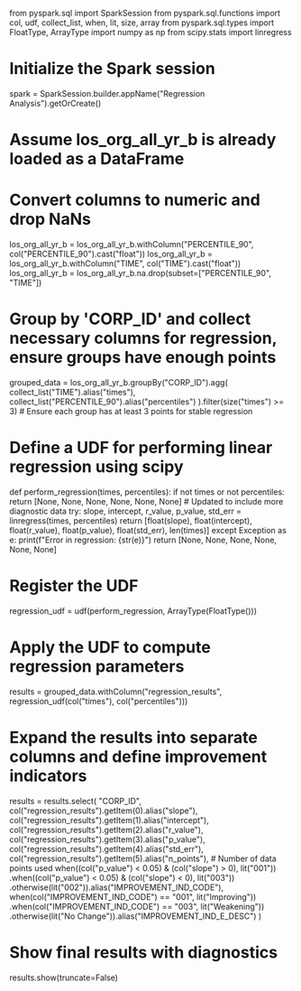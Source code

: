 from pyspark.sql import SparkSession
from pyspark.sql.functions import col, udf, collect_list, when, lit, size, array
from pyspark.sql.types import FloatType, ArrayType
import numpy as np
from scipy.stats import linregress

# Initialize the Spark session
spark = SparkSession.builder.appName("Regression Analysis").getOrCreate()

# Assume los_org_all_yr_b is already loaded as a DataFrame
# Convert columns to numeric and drop NaNs
los_org_all_yr_b = los_org_all_yr_b.withColumn("PERCENTILE_90", col("PERCENTILE_90").cast("float"))
los_org_all_yr_b = los_org_all_yr_b.withColumn("TIME", col("TIME").cast("float"))
los_org_all_yr_b = los_org_all_yr_b.na.drop(subset=["PERCENTILE_90", "TIME"])

# Group by 'CORP_ID' and collect necessary columns for regression, ensure groups have enough points
grouped_data = los_org_all_yr_b.groupBy("CORP_ID").agg(
    collect_list("TIME").alias("times"),
    collect_list("PERCENTILE_90").alias("percentiles")
).filter(size("times") >= 3)  # Ensure each group has at least 3 points for stable regression

# Define a UDF for performing linear regression using scipy
def perform_regression(times, percentiles):
    if not times or not percentiles:
        return [None, None, None, None, None, None]  # Updated to include more diagnostic data
    try:
        slope, intercept, r_value, p_value, std_err = linregress(times, percentiles)
        return [float(slope), float(intercept), float(r_value), float(p_value), float(std_err), len(times)]
    except Exception as e:
        print(f"Error in regression: {str(e)}")
        return [None, None, None, None, None, None]

# Register the UDF
regression_udf = udf(perform_regression, ArrayType(FloatType()))

# Apply the UDF to compute regression parameters
results = grouped_data.withColumn("regression_results", regression_udf(col("times"), col("percentiles")))

# Expand the results into separate columns and define improvement indicators
results = results.select(
    "CORP_ID",
    col("regression_results").getItem(0).alias("slope"),
    col("regression_results").getItem(1).alias("intercept"),
    col("regression_results").getItem(2).alias("r_value"),
    col("regression_results").getItem(3).alias("p_value"),
    col("regression_results").getItem(4).alias("std_err"),
    col("regression_results").getItem(5).alias("n_points"),  # Number of data points used
    when((col("p_value") < 0.05) & (col("slope") > 0), lit("001"))
        .when((col("p_value") < 0.05) & (col("slope") < 0), lit("003"))
        .otherwise(lit("002")).alias("IMPROVEMENT_IND_CODE"),
    when(col("IMPROVEMENT_IND_CODE") == "001", lit("Improving"))
        .when(col("IMPROVEMENT_IND_CODE") == "003", lit("Weakening"))
        .otherwise(lit("No Change")).alias("IMPROVEMENT_IND_E_DESC")
)

# Show final results with diagnostics
results.show(truncate=False)
